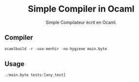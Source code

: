 <h1 align="center">Simple Compiler in Ocaml</h1>

<div align="center">Simple Compilateur écrit en Ocaml.</div>

## Compiler

```python
ocamlbuild -r -use-menhir -no-hygiene main.byte
```

## Usage

```python
./main.byte tests/[any_test]
```
